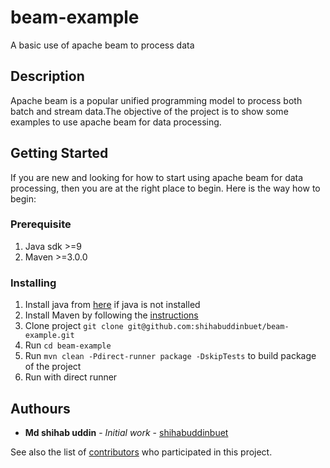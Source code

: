 # beam-example
A basic use of apache beam to process data

## Description
Apache beam is a popular unified  programming model to process both batch and stream
data.The objective of the project is to show some examples to use apache beam
for data processing.

## Getting Started
If you are new and looking for how to start using apache beam for data processing, 
then you are at the right place to begin. Here is the way how to begin:

### Prerequisite
1. Java sdk >=9
2. Maven >=3.0.0

### Installing
1. Install java from [here](https://www.java.com/en/download/) if java is not installed
2. Install Maven by following the [instructions](https://maven.apache.org/install.html)
5. Clone project `git clone git@github.com:shihabuddinbuet/beam-example.git`
6. Run `cd beam-example`
7. Run `mvn clean -Pdirect-runner package -DskipTests` to build package of the project
8. Run with direct runner

## Authours
* **Md shihab uddin** - *Initial work* - [shihabuddinbuet](https://github.com/shihabuddinbuet)

See also the list of [contributors](https://github.com/shihabuddinbuet/beam-example/graphs/contributors) who participated in this project.

